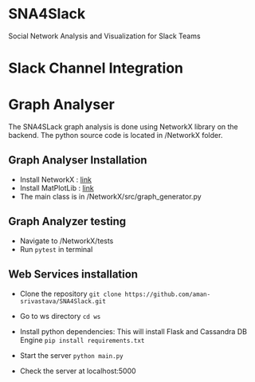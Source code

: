 # SNA4Slack
Social Network Analysis and Visualization for Slack Teams

# Slack Channel Integration


# Graph Analyser
The SNA4SLack graph analysis is done using NetworkX library on the backend. The python source code is located in /NetworkX folder.

## Graph Analyser Installation
* Install NetworkX  : [link](https://networkx.github.io/documentation/stable/install.html)
* Install MatPlotLib : [link](https://matplotlib.org/users/installing.html)
* The main class is in /NetworkX/src/graph_generator.py

## Graph Analyzer testing
* Navigate to /NetworkX/tests
* Run `pytest` in terminal

## Web Services installation
* Clone the repository
```git clone https://github.com/aman-srivastava/SNA4Slack.git```

* Go to ws directory
```cd ws```

* Install python dependencies: This will install Flask and Cassandra DB Engine
```pip install requirements.txt```

* Start the server
```python main.py```

* Check the server at localhost:5000

